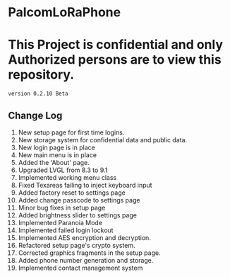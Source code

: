 # PalcomLoRaPhone
<h1><b>This Project is confidential and only Authorized persons are to view this repository.</b></h1>
<code>version 0.2.10 Beta</code>

<h2>Change Log</h2>
<ol>
<li>New setup page for first time logins.</li>
<li>New storage system for confidential data and public data.</li>
<li>New login page is in place</li>
<li>New main menu is in place</li>
<li>Added the 'About' page.</li>
<li>Upgraded LVGL from 8.3 to 9.1</li>
<li>Implemented working menu class</li>
<li>Fixed Texareas failing to inject keyboard input</li>
<li>Added factory reset to settings page</li>
<li>Added change passcode to settings page</li>
<li>Minor bug fixes in setup page</li>
<li>Added brightness slider to settings page</li>
<li>Implemented Paranoia Mode</li>
<li>Implemented failed login lockout</li>
<li>Implemented AES encryption and decryption.</li>
<li>Refactored setup page's crypto system.</li>
<li>Corrected graphics fragments in the setup page.</li>
<li>Added phone number generation and storage.</li>
<li>Implemented contact management system</li>
</ol>
